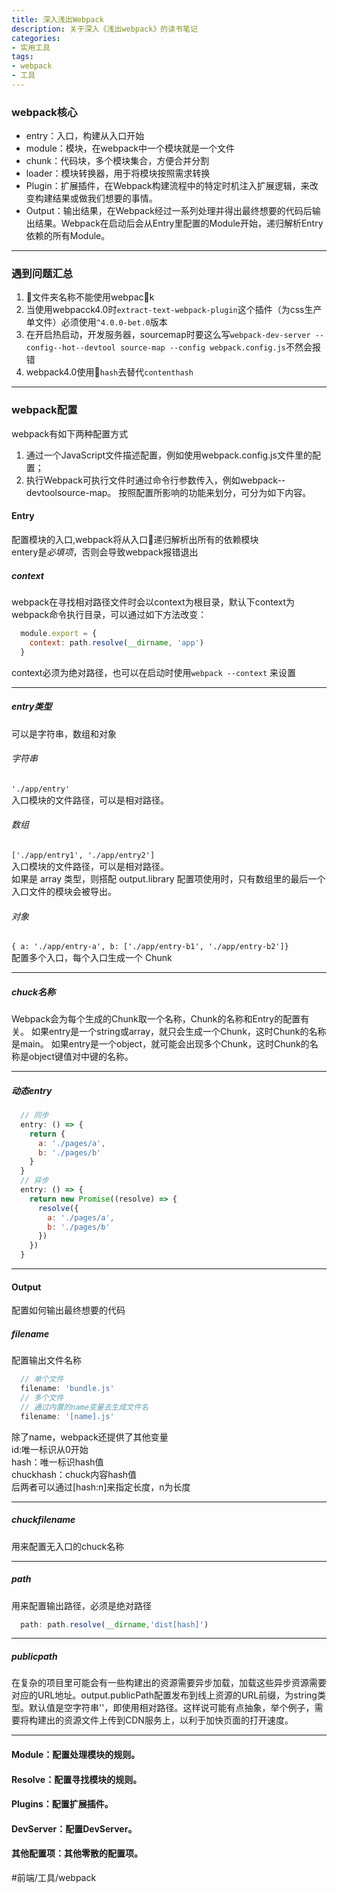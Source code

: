 ```yaml
---
title: 深入浅出Webpack
description: 关于深入《浅出webpack》的读书笔记
categories:
- 实用工具
tags:
- webpack
- 工具
---
```


### webpack核心
* entry：入口，构建从入口开始
* module：模块，在webpack中一个模块就是一个文件
* chunk：代码块，多个模块集合，方便合并分割
* loader：模块转换器，用于将模块按照需求转换
* Plugin：扩展插件，在Webpack构建流程中的特定时机注入扩展逻辑，来改变构建结果或做我们想要的事情。
* Output：输出结果，在Webpack经过一系列处理并得出最终想要的代码后输出结果。Webpack在启动后会从Entry里配置的Module开始，递归解析Entry依赖的所有Module。  

- - -  
### 遇到问题汇总
1. 文件夹名称不能使用webpack
2. 当使用webpacck4.0时`extract-text-webpack-plugin`这个插件（为css生产单文件）必须使用`^4.0.0-bet.0`版本
3. 在开启热启动，开发服务器，sourcemap时要这么写`webpack-dev-server --config--hot--devtool source-map --config webpack.config.js`不然会报错
4. webpack4.0使用`hash`去替代`contenthash`


---
### webpack配置
webpack有如下两种配置方式
1. 通过一个JavaScript文件描述配置，例如使用webpack.config.js文件里的配置；
2. 执行Webpack可执行文件时通过命令行参数传入，例如webpack--devtoolsource-map。
按照配置所影响的功能来划分，可分为如下内容。
#### Entry
配置模块的入口,webpack将从入口递归解析出所有的依赖模块  
entery是*必填项*，否则会导致webpack报错退出  
##### context  
webpack在寻找相对路径文件时会以context为根目录，默认下context为webpack命令执行目录，可以通过如下方法改变：
```js
  module.export = {
    context: path.resolve(__dirname, 'app')
  }
```
context必须为绝对路径，也可以在启动时使用`webpack --context` 来设置  
- - -
##### entry类型  
可以是字符串，数组和对象
###### 字符串  
`'./app/entry'`  
入口模块的文件路径，可以是相对路径。  
###### 数组  
`['./app/entry1', './app/entry2']`  
入口模块的文件路径，可以是相对路径。  
如果是 array 类型，则搭配 output.library 配置项使用时，只有数组里的最后一个入口文件的模块会被导出。
###### 对象  
`{ a: './app/entry-a', b: ['./app/entry-b1', './app/entry-b2']}`  
配置多个入口，每个入口生成一个 Chunk
- - - -
##### chuck名称  
Webpack会为每个生成的Chunk取一个名称，Chunk的名称和Entry的配置有关。
如果entry是一个string或array，就只会生成一个Chunk，这时Chunk的名称是main。
如果entry是一个object，就可能会出现多个Chunk，这时Chunk的名称是object键值对中键的名称。
- - - -  
##### 动态entry
  ```js
    // 同步
    entry: () => {
      return {
        a: './pages/a',
        b: './pages/b'
      }
    }
    // 异步
    entry: () => {
      return new Promise((resolve) => {
        resolve({
          a: './pages/a',
          b: './pages/b'
        })
      })
    }
  ```  

---
#### Output  
配置如何输出最终想要的代码
##### filename
配置输出文件名称
  ```js
    // 单个文件
    filename: 'bundle.js'
    // 多个文件
    // 通过内置的name变量去生成文件名
    filename: '[name].js'
  ```
  除了name，webpack还提供了其他变量  
  id:唯一标识从0开始  
  hash：唯一标识hash值  
  chuckhash：chuck内容hash值  
  后两者可以通过[hash:n]来指定长度，n为长度  
- - - -
##### chuckfilename
用来配置无入口的chuck名称
- - - -
##### path
用来配置输出路径，必须是绝对路径
  ```js
    path: path.resolve(__dirname,'dist[hash]')
  ```
- - - -
##### publicpath  
在复杂的项目里可能会有一些构建出的资源需要异步加载，加载这些异步资源需要对应的URL地址。output.publicPath配置发布到线上资源的URL前缀，为string类型。默认值是空字符串''，即使用相对路径。这样说可能有点抽象，举个例子，需要将构建出的资源文件上传到CDN服务上，以利于加快页面的打开速度。
- - - -

#### Module：配置处理模块的规则。
#### Resolve：配置寻找模块的规则。
#### Plugins：配置扩展插件。
#### DevServer：配置DevServer。
#### 其他配置项：其他零散的配置项。










 
#前端/工具/webpack
